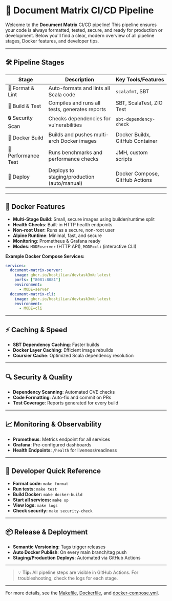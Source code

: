 # 🚀 Document Matrix CI/CD Pipeline

Welcome to the **Document Matrix** CI/CD pipeline! This pipeline ensures your code is always formatted, tested, secure, and ready for production or development. Below you'll find a clear, modern overview of all pipeline stages, Docker features, and developer tips.

---

## 🛠️ Pipeline Stages

| Stage                | Description                                      | Key Tools/Features                |
|----------------------|--------------------------------------------------|-----------------------------------|
| 🧹 Format & Lint     | Auto-formats and lints all Scala code            | `scalafmt`, SBT                   |
| 🧪 Build & Test      | Compiles and runs all tests, generates reports   | SBT, ScalaTest, ZIO Test          |
| 🔒 Security Scan     | Checks dependencies for vulnerabilities          | `sbt-dependency-check`            |
| 🐳 Docker Build      | Builds and pushes multi-arch Docker images       | Docker Buildx, GitHub Container   |
| 🚦 Performance Test  | Runs benchmarks and performance checks           | JMH, custom scripts               |
| 🚀 Deploy            | Deploys to staging/production (auto/manual)      | Docker Compose, GitHub Actions    |

---

## 🐳 Docker Features

- **Multi-Stage Build**: Small, secure images using builder/runtime split
- **Health Checks**: Built-in HTTP health endpoints
- **Non-root User**: Runs as a secure, non-root user
- **Alpine Runtime**: Minimal, fast, and secure
- **Monitoring**: Prometheus & Grafana ready
- **Modes**: `MODE=server` (HTTP API), `MODE=cli` (interactive CLI)

**Example Docker Compose Services:**
```yaml
services:
  document-matrix-server:
    image: ghcr.io/hostilian/devtask3mk:latest
    ports: ["8081:8081"]
    environment:
      - MODE=server
  document-matrix-cli:
    image: ghcr.io/hostilian/devtask3mk:latest
    environment:
      - MODE=cli
```

---

## ⚡ Caching & Speed

- **SBT Dependency Caching**: Faster builds
- **Docker Layer Caching**: Efficient image rebuilds
- **Coursier Cache**: Optimized Scala dependency resolution

---

## 🔍 Security & Quality

- **Dependency Scanning**: Automated CVE checks
- **Code Formatting**: Auto-fix and commit on PRs
- **Test Coverage**: Reports generated for every build

---

## 📈 Monitoring & Observability

- **Prometheus**: Metrics endpoint for all services
- **Grafana**: Pre-configured dashboards
- **Health Endpoints**: `/health` for liveness/readiness

---

## 📝 Developer Quick Reference

- **Format code:** `make format`
- **Run tests:** `make test`
- **Build Docker:** `make docker-build`
- **Start all services:** `make up`
- **View logs:** `make logs`
- **Check security:** `make security-check`

---

## 📦 Release & Deployment

- **Semantic Versioning**: Tags trigger releases
- **Auto Docker Publish**: On every main branch/tag push
- **Staging/Production Deploys**: Automated via GitHub Actions

---

> 💡 **Tip:** All pipeline steps are visible in GitHub Actions. For troubleshooting, check the logs for each stage.

---

For more details, see the [Makefile](Makefile), [Dockerfile](Dockerfile), and [docker-compose.yml](docker-compose.yml).
